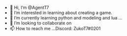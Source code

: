 - 👋 Hi, I’m @AgentT7
- 👀 I’m interested in learning about creating a game.
- 🌱 I’m currently learning python and modeling and lua ...
- 💞️ I’m looking to collaborate on 
- 📫 How to reach me ...Discord: ZukoT7#0201

<!---
AgentT7/AgentT7 is a ✨ special ✨ repository because its `README.md` (this file) appears on your GitHub profile.
You can click the Preview link to take a look at your changes.
--->
